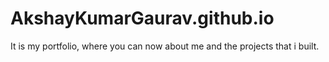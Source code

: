 # AkshayKumarGaurav.github.io
It is my portfolio, where you can now about me and the projects that i built.

